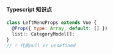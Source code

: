 #### Typescript 知识点

```javascript
class LeftMenuProps extends Vue {
  @Prop({ type: Array, default: [] })
  list!: CategoryModel[];
}
// ! 代表null or undefined
```

